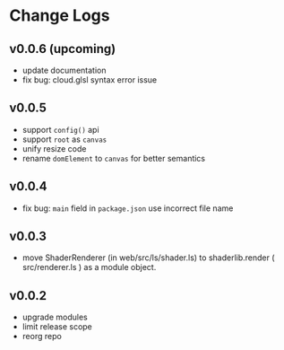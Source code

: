 # Change Logs

## v0.0.6 (upcoming)

 - update documentation
 - fix bug: cloud.glsl syntax error issue


## v0.0.5

 - support `config()` api
 - support `root` as `canvas`
 - unify resize code
 - rename `domElement` to `canvas` for better semantics


## v0.0.4

 - fix bug: `main` field in `package.json` use incorrect file name


## v0.0.3

 - move ShaderRenderer (in web/src/ls/shader.ls) to shaderlib.render ( src/renderer.ls ) as a module object.


## v0.0.2

 - upgrade modules
 - limit release scope
 - reorg repo
